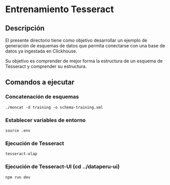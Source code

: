# Entrenamiento Tesseract

## Descripción

El presente directorio tiene como objetivo desarrollar un ejemplo de generación de esquemas de datos que permita conectarse con una base de datos ya ingestada en Clickhouse.

Su objetivo es comprender de mejor forma la estructura de un esquema de Tesseract y comprender su estructura.

## Comandos a ejecutar

### Concatenación de esquemas
`./moncat -d training -o schema-training.xml`

### Establecer variables de entorno
`source .env`

### Ejecución de Tesseract
`tesseract-olap`

### Ejecución de Tesseract-UI (cd ../dataperu-ui)
`npm run dev`
